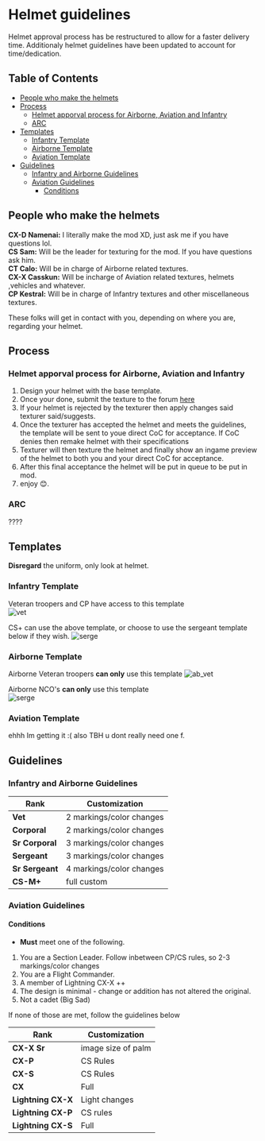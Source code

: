 [serge_template]: https://i.imgur.com/uhWfUua.png "CS template"
[vet_template]: https://i.imgur.com/jzdQTQT.png "Vet template"
[ab_nco_template]: https://i.imgur.com/suvg20G.png "AB NCO template"
[ab_vet_template]: https://i.imgur.com/Inr9u99.png "AB Vet template"

# Helmet guidelines <!-- omit in toc -->

Helmet approval process has be restructured to allow for a faster delivery time. Additionaly helmet guidelines have been updated to account for time/dedication.

## Table of Contents <!-- omit in toc -->

- [People who make the helmets](#people-who-make-the-helmets)
- [Process](#process)
  - [Helmet apporval process for Airborne, Aviation and Infantry](#helmet-apporval-process-for-airborne-aviation-and-infantry)
  - [ARC](#arc)
- [Templates](#templates)
  - [Infantry Template](#infantry-template)
  - [Airborne Template](#airborne-template)
  - [Aviation Template](#aviation-template)
- [Guidelines](#guidelines)
  - [Infantry and Airborne Guidelines](#infantry-and-airborne-guidelines)
  - [Aviation Guidelines](#aviation-guidelines)
    - [Conditions](#conditions)

## People who make the helmets

**CX-D Namenai:** I literally make the mod XD, just ask me if you have questions lol.  
**CS Sam:** Will be the leader for texturing for the mod. If you have questions ask him.  
**CT Calo:** Will be in charge of Airborne related textures.  
**CX-X Casskun:** Will be incharge of Aviation related textures, helmets ,vehicles and whatever.  
**CP Kestral:** Will be in charge of Infantry textures and other miscellaneous textures.  

These folks will get in contact with you, depending on where you are, regarding your helmet.

## Process

### Helmet apporval process for Airborne, Aviation and Infantry

1. Design your helmet with the base template. 
2. Once your done, submit the texture to the forum [here](https://docs.google.com/forms/d/e/1FAIpQLSdRKswPFHkU03VbGv9LXHPPz_WpMMbagMCvZkUCRBz3xkbcJg/viewform)
3. If your helmet is rejected by the texturer then apply changes said texturer said/suggests.
4. Once the texturer has accepted the helmet and meets the guidelines, the template will be sent to youe direct CoC for acceptance. If CoC denies then remake helmet with their specifications
5. Texturer will then texture the helmet and finally show an ingame preview of the helmet to both you and your direct CoC for acceptance.
6. After this final acceptance the helmet will be put in queue to be put in mod.
7. enjoy 😊.


### ARC

????

## Templates

**Disregard** the uniform, only look at helmet.

### Infantry Template

Veteran troopers and CP have access to this template  
![vet][vet_template]

CS+ can use the above template, or choose to use the sergeant template below if they wish.
![serge][serge_template]

### Airborne Template

Airborne Veteran troopers **can only** use this template
![ab_vet][ab_vet_template]

Airborne NCO's **can only** use this template  
![serge][ab_nco_template]

### Aviation Template

ehhh Im getting it :( also TBH u dont really need one f.

## Guidelines

### Infantry and Airborne Guidelines

| Rank             | Customization            |
|------------------|--------------------------|
| **Vet**          | 2 markings/color changes |
| **Corporal**     | 2 markings/color changes |
|  **Sr Corporal** | 3 markings/color changes |
| **Sergeant**     | 3 markings/color changes |
| **Sr Sergeant**  | 4 markings/color changes |
| **CS-M+**        | full custom              |

### Aviation Guidelines

#### Conditions

- **Must** meet one of the following.

1. You are a Section Leader. Follow inbetween CP/CS rules, so 2-3 markings/color changes
2. You are a Flight Commander.
3. A member of Lightning CX-X ++
4. The design is minimal - change or addition has not altered the original.
5. Not a cadet (Big Sad)

If none of those are met, follow the guidelines below

| Rank             | Customization            |
|------------------|--------------------------|
| **CX-X Sr**      | image size of palm       |
| **CX-P**         | CS Rules                 |
|  **CX-S**        | CS Rules                 |
| **CX**           | Full                     |
| **Lightning CX-X**  | Light changes |
| **Lightning CX-P**  | CS rules |
| **Lightning CX-S**  | Full |